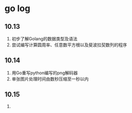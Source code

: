 # go log
## 10.13
1. 初步了解Golang的数据类型及语法
2. 尝试编写计算圆周率、任意数平方根以及斐波拉契数列的程序
## 10.14
1. 用Go重写python编写的png解码器
2. 单张图片处理时间由数秒压缩至一秒以内
## 10.15
1. 
